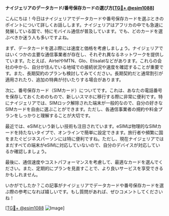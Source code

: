**ナイジェリアのデータカード/番号保存カードの選び方[[TG💪+ @esim1088](https://t.me/s/esim1088)]**

こんにちは！今日はナイジェリアでデータカードや番号保存カードを選ぶときのポイントについて詳しくお話しします。ナイジェリアはアフリカの中でも急速に発展している国で、特にモバイル通信が普及しています。でも、どのカードを選ぶべきか迷う人も多いですよね。

まず、データカードを選ぶ際には速度と価格を考慮しましょう。ナイジェリアではいくつかの主要な通信事業者が存在し、それぞれ異なるネットワークを提供しています。たとえば、AirtelやMTN、Glo、Etisalatなどがあります。これらの会社の中から、自分が住んでいる地域での接続状況や速度を確認することが重要です。また、長期契約のプランも検討してみてください。長期契約だと通常割引が適用されたり、追加の特典が付いたりする場合があります。

次に、番号保存カード（SIMカード）についてです。これは、あなたの電話番号を保存しておくためのもので、新しいスマホに移行する際に非常に便利です。特にナイジェリアでは、SIMロック解除された端末が一般的なので、自分の好きなSIMカードを自由に選ぶことができます。ただし、各通信事業者の規約や料金プランをしっかりと理解することが大切です。

最近では、eSIMという新しい技術も注目されています。eSIMは物理的なSIMカードを持たないタイプで、オンラインで簡単に設定できます。旅行者や頻繁に国をまたぐビジネスパーソンには特に便利ですね。ただし、現在ナイジェリアではまだすべての端末がeSIMに対応していないので、自分のデバイスが対応しているか確認しましょう。

最後に、通信速度やコストパフォーマンスを考慮して、最適なカードを選んでください。また、定期的にプランを見直すことで、より良いサービスを享受できるかもしれません。

いかがでしたか？この記事がナイジェリアでデータカードや番号保存カードを選ぶ際の参考になれば嬉しいです。もし質問があれば、ぜひコメントしてくださいね！

[[TG💪+ @esim1088](https://t.me/s/esim1088) ![Image](https://i.postimg.cc/Y0z9fWf4/image.png)]